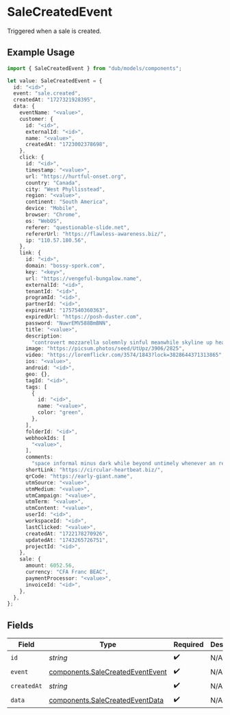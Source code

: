 # SaleCreatedEvent

Triggered when a sale is created.

## Example Usage

```typescript
import { SaleCreatedEvent } from "dub/models/components";

let value: SaleCreatedEvent = {
  id: "<id>",
  event: "sale.created",
  createdAt: "1727321928395",
  data: {
    eventName: "<value>",
    customer: {
      id: "<id>",
      externalId: "<id>",
      name: "<value>",
      createdAt: "1723002378698",
    },
    click: {
      id: "<id>",
      timestamp: "<value>",
      url: "https://hurtful-onset.org",
      country: "Canada",
      city: "West Phyllisstead",
      region: "<value>",
      continent: "South America",
      device: "Mobile",
      browser: "Chrome",
      os: "WebOS",
      referer: "questionable-slide.net",
      refererUrl: "https://flawless-awareness.biz/",
      ip: "110.57.180.56",
    },
    link: {
      id: "<id>",
      domain: "bossy-spork.com",
      key: "<key>",
      url: "https://vengeful-bungalow.name",
      externalId: "<id>",
      tenantId: "<id>",
      programId: "<id>",
      partnerId: "<id>",
      expiresAt: "1757540360363",
      expiredUrl: "https://posh-duster.com",
      password: "NuwrEMV588BmBNN",
      title: "<value>",
      description:
        "controvert mozzarella solemnly sinful meanwhile skyline up heating avaricious",
      image: "https://picsum.photos/seed/UtUpz/3906/2825",
      video: "https://loremflickr.com/3574/1843?lock=3828644371313865",
      ios: "<value>",
      android: "<id>",
      geo: {},
      tagId: "<id>",
      tags: [
        {
          id: "<id>",
          name: "<value>",
          color: "green",
        },
      ],
      folderId: "<id>",
      webhookIds: [
        "<value>",
      ],
      comments:
        "space informal minus dark while beyond untimely whenever an representation lest aha analyse firm than given",
      shortLink: "https://circular-heartbeat.biz/",
      qrCode: "https://early-giant.name",
      utmSource: "<value>",
      utmMedium: "<value>",
      utmCampaign: "<value>",
      utmTerm: "<value>",
      utmContent: "<value>",
      userId: "<id>",
      workspaceId: "<id>",
      lastClicked: "<value>",
      createdAt: "1722178270926",
      updatedAt: "1743265726751",
      projectId: "<id>",
    },
    sale: {
      amount: 6052.56,
      currency: "CFA Franc BEAC",
      paymentProcessor: "<value>",
      invoiceId: "<id>",
    },
  },
};
```

## Fields

| Field                                                                                | Type                                                                                 | Required                                                                             | Description                                                                          |
| ------------------------------------------------------------------------------------ | ------------------------------------------------------------------------------------ | ------------------------------------------------------------------------------------ | ------------------------------------------------------------------------------------ |
| `id`                                                                                 | *string*                                                                             | :heavy_check_mark:                                                                   | N/A                                                                                  |
| `event`                                                                              | [components.SaleCreatedEventEvent](../../models/components/salecreatedeventevent.md) | :heavy_check_mark:                                                                   | N/A                                                                                  |
| `createdAt`                                                                          | *string*                                                                             | :heavy_check_mark:                                                                   | N/A                                                                                  |
| `data`                                                                               | [components.SaleCreatedEventData](../../models/components/salecreatedeventdata.md)   | :heavy_check_mark:                                                                   | N/A                                                                                  |